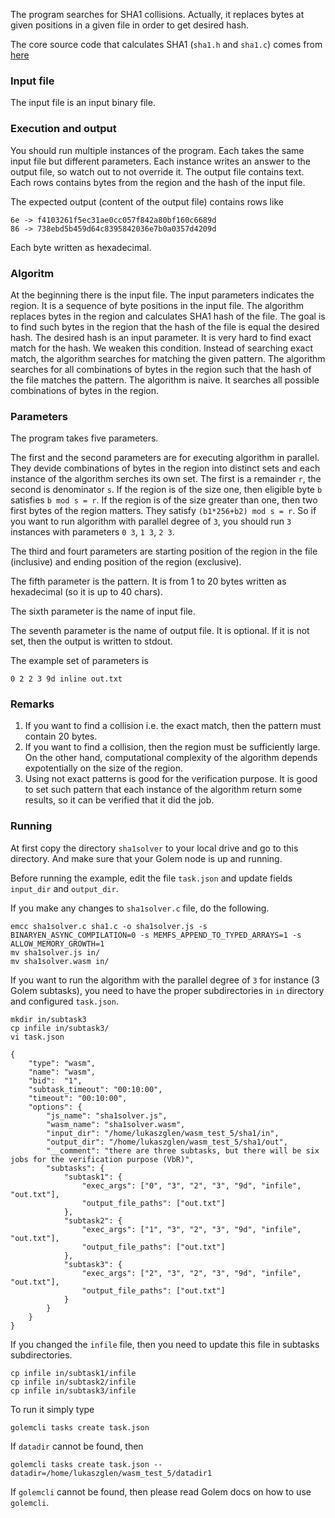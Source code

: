 The program searches for SHA1 collisions. Actually, it replaces bytes at given positions in a given file in order to get desired hash.

The core source code that calculates SHA1 (`sha1.h` and `sha1.c`) comes from [here](https://github.com/clibs/sha1)

### Input file

The input file is an input binary file.

### Execution and output

You should run multiple instances of the program. Each takes the same input file but different parameters. Each instance writes an answer to the output file, so watch out to not override it. The output file contains text. Each rows contains bytes from the region and the hash of the input file.

The expected output (content of the output file) contains rows like

```
6e -> f4103261f5ec31ae0cc057f842a80bf160c6689d
86 -> 738ebd5b459d64c8395842036e7b0a0357d4209d
```

Each byte written as hexadecimal.

### Algoritm

At the beginning there is the input file. The input parameters indicates the region. It is a sequence of byte positions in the input file. The algorithm replaces bytes in the region and calculates SHA1 hash of the file. The goal is to find such bytes in the region that the hash of the file is equal the desired hash. The desired hash is an input parameter.
It is very hard to find exact match for the hash. We weaken this condition. Instead of searching exact match, the algorithm searches for matching the given pattern. The algorithm searches for all combinations of bytes in the region such that the hash of the file matches the pattern.
The algorithm is naive. It searches all possible combinations of bytes in the region.

### Parameters

The program takes five parameters. 

The first and the second parameters are for executing algorithm in parallel. They devide combinations of bytes in the region into distinct sets and each instance of the algorithm serches its own set. The first is a remainder `r`, the second is denominator `s`. If the region is of the size one, then eligible byte `b` satisfies `b mod s = r`. If the region is of the size greater than one, then two first bytes of the region matters. They satisfy `(b1*256+b2) mod s = r`. So if you want to run algorithm with parallel degree of `3`, you should run `3` instances with parameters `0 3`, `1 3`, `2 3`.

The third and fourt parameters are starting position of the region in the file (inclusive) and ending position of the region (exclusive).

The fifth parameter is the pattern. It is from 1 to 20 bytes written as hexadecimal (so it is up to 40 chars).

The sixth parameter is the name of input file.

The seventh parameter is the name of output file. It is optional. If it is not set, then the output is written to stdout.

The example set of parameters is

```
0 2 2 3 9d inline out.txt
```

### Remarks

1. If you want to find a collision i.e. the exact match, then the pattern must contain 20 bytes.
2. If you want to find a collision, then the region must be sufficiently large. On the other hand, computational complexity of the algorithm depends expotentially on the size of the region.
3. Using not exact patterns is good for the verification purpose. It is good to set such pattern that each instance of the algorithm return some results, so it can be verified that it did the job.

### Running

At first copy the directory `sha1solver` to your local drive and go to this directory. And make sure that your Golem node is up and running.

Before running the example, edit the file `task.json` and update fields `input_dir` and `output_dir`.

If you make any changes to `sha1solver.c` file, do the following.

```
emcc sha1solver.c sha1.c -o sha1solver.js -s BINARYEN_ASYNC_COMPILATION=0 -s MEMFS_APPEND_TO_TYPED_ARRAYS=1 -s ALLOW_MEMORY_GROWTH=1
mv sha1solver.js in/
mv sha1solver.wasm in/
```

If you want to run the algorithm with the parallel degree of `3` for instance (3 Golem subtasks), you need to have the proper subdirectories in `in` directory and configured `task.json`. 

```
mkdir in/subtask3
cp infile in/subtask3/
vi task.json
```

```
{
    "type": "wasm",
    "name": "wasm",
    "bid":  "1",
    "subtask_timeout": "00:10:00",
    "timeout": "00:10:00",
    "options": {
        "js_name": "sha1solver.js",
        "wasm_name": "sha1solver.wasm",
        "input_dir": "/home/lukaszglen/wasm_test_5/sha1/in",
        "output_dir": "/home/lukaszglen/wasm_test_5/sha1/out",
        "__comment": "there are three subtasks, but there will be six jobs for the verification purpose (VbR)",
        "subtasks": {
            "subtask1": {
                "exec_args": ["0", "3", "2", "3", "9d", "infile", "out.txt"],
                "output_file_paths": ["out.txt"]
            },
            "subtask2": {
                "exec_args": ["1", "3", "2", "3", "9d", "infile", "out.txt"],
                "output_file_paths": ["out.txt"]
            },
            "subtask3": {
                "exec_args": ["2", "3", "2", "3", "9d", "infile", "out.txt"],
                "output_file_paths": ["out.txt"]
            }
        }
    }
}
```

If you changed the `infile` file, then you need to update this file in subtasks subdirectories.

```
cp infile in/subtask1/infile 
cp infile in/subtask2/infile 
cp infile in/subtask3/infile 
```

To run it simply type

```
golemcli tasks create task.json
```

If `datadir` cannot be found, then

```
golemcli tasks create task.json --datadir=/home/lukaszglen/wasm_test_5/datadir1
```

If `golemcli` cannot be found, then please read Golem docs on how to use `golemcli`.

